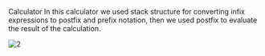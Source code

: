 Calculator
In this calculator we used stack structure for converting infix expressions to postfix and prefix notation, then we used postfix to evaluate the result of the calculation.



![2](https://user-images.githubusercontent.com/45950266/153171005-26e6bc8f-851e-4f54-b82d-ca7168a02ca6.png)

